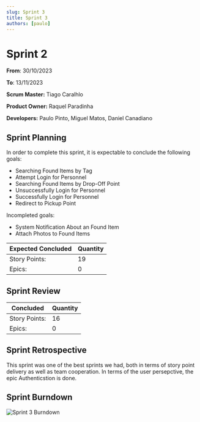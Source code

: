 ```yaml
---
slug: Sprint 3
title: Sprint 3
authors: [paulo]
---
```


# Sprint 2

**From**: 30/10/2023

**To**: 13/11/2023

**Scrum Master:** Tiago Caralhlo

**Product Owner:** Raquel Paradinha

**Developers:** Paulo Pinto, Miguel Matos, Daniel Canadiano

## Sprint Planning


In order to complete this sprint, it is expectable to conclude the following goals:

- Searching Found Items by Tag
- Attempt Login for Personnel
- Searching Found Items by Drop-Off Point
- Unsuccessfully Login for Personnel
- Successfully Login for Personnel
- Redirect to Pickup Point


Incompleted goals:

- System Notification About an Found Item
- Attach Photos to Found Items

| Expected Concluded| Quantity |
| --- | --- |
| Story Points: | 19 |
| Epics: | 0 |


## Sprint Review


| Concluded| Quantity |
| --- | --- |
| Story Points: | 16 |
| Epics: | 0 |

## Sprint Retrospective

This sprint was one of the best sprints we had, both in terms of story point delivery as well as team cooperation. In terms of the user persepctive, the epic Authenticstion is done.


## Sprint Burndown

![Sprint 3 Burndown](https://cdn.discordapp.com/attachments/1158406837209669682/1173561857009795073/Screenshot_2023-11-13_at_09.55.07.png?ex=656467a6&is=6551f2a6&hm=0fb09304db619fabe760d5f8ff52d14b1ee8e7c7b4dfd1d614f6efe6bb84fd7b&)
